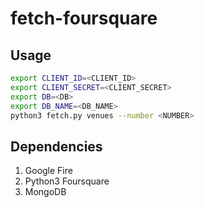 # fetch-foursquare

## Usage

```bash
export CLIENT_ID=<CLIENT_ID>
export CLIENT_SECRET=<CLIENT_SECRET>
export DB=<DB>
export DB_NAME=<DB_NAME>
python3 fetch.py venues --number <NUMBER>
```

## Dependencies

1. Google Fire
2. Python3 Foursquare
3. MongoDB
